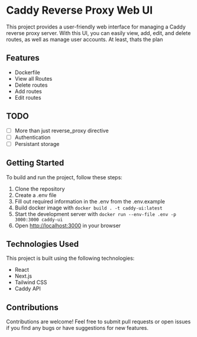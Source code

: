 # Caddy Reverse Proxy Web UI

This project provides a user-friendly web interface for managing a Caddy reverse proxy server. With this UI, you can easily view, add, edit, and delete routes, as well as manage user accounts. At least, thats the plan

## Features

* Dockerfile
* View all Routes
* Delete routes
* Add routes
* Edit routes

## TODO

- [ ] More than just reverse_proxy directive
- [ ] Authentication 
- [ ] Persistant storage

## Getting Started

To build and run the project, follow these steps:

1. Clone the repository
2. Create a .env file
3. Fill out required information in the .env from the .env.example
4. Build docker image with `docker build . -t caddy-ui:latest`
5. Start the development server with `docker run --env-file .env -p 3000:3000 caddy-ui`
6. Open [http://localhost:3000](http://localhost:3000) in your browser

## Technologies Used

This project is built using the following technologies:

- React
- Next.js
- Tailwind CSS
- Caddy API

## Contributions

Contributions are welcome! Feel free to submit pull requests or open issues if you find any bugs or have suggestions for new features.

